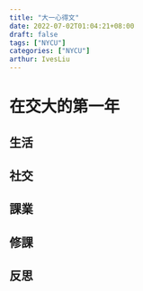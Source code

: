 ```yaml
---
title: "大一心得文"
date: 2022-07-02T01:04:21+08:00
draft: false
tags: ["NYCU"]
categories: ["NYCU"]
arthur: IvesLiu
---
```


# 在交大的第一年
<!--more-->
## 生活
## 社交
## 課業
## 修課
## 反思
